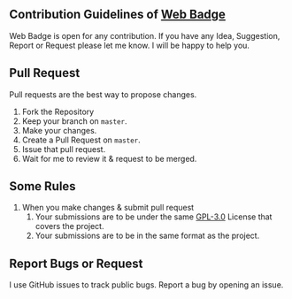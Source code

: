 ## Contribution Guidelines of [Web Badge](https://github.com/mrhrifat/web-badge)
Web Badge is open for any contribution. If you have any Idea, Suggestion, Report or Request please let me know. I will be happy to help you.

## Pull Request
Pull requests are the best way to propose changes.

1. Fork the Repository
2. Keep your branch on `master`.
3. Make your changes.
4. Create a Pull Request on `master`.
5. Issue that pull request.
6. Wait for me to review it & request to be merged.

## Some Rules
1. When you make changes & submit pull request
    1. Your submissions are to be under the same [GPL-3.0](https://github.com/mrhrifat/web-badge/blob/master/LICENSE.md) License that covers the project.
    2. Your submissions are to be in the same format as the project.

## Report Bugs or Request
I use GitHub issues to track public bugs. Report a bug by opening an issue.

